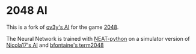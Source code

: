 # 2048 AI

This is a fork of [ov3y's AI](http://github.com/ov3y/2048-AI/) for the game [2048](https://github.com/gabrielecirulli/2048).

The Neural Network is trained with [NEAT-python](https://code.google.com/p/neat-python/) on a simulator version of [Nicola17's AI](https://github.com/Nicola17/term2048-AI) and [bfontaine's term2048](https://github.com/bfontaine/term2048)
